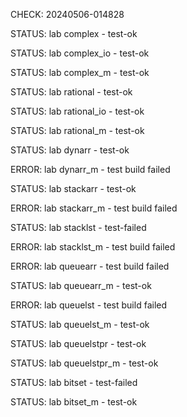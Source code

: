 CHECK: 20240506-014828
STATUS: lab complex - test-ok
STATUS: lab complex_io - test-ok
STATUS: lab complex_m - test-ok
STATUS: lab rational - test-ok
STATUS: lab rational_io - test-ok
STATUS: lab rational_m - test-ok
STATUS: lab dynarr - test-ok
ERROR: lab dynarr_m - test build failed
STATUS: lab stackarr - test-ok
ERROR: lab stackarr_m - test build failed
STATUS: lab stacklst - test-failed
ERROR: lab stacklst_m - test build failed
ERROR: lab queuearr - test build failed
STATUS: lab queuearr_m - test-ok
ERROR: lab queuelst - test build failed
STATUS: lab queuelst_m - test-ok
STATUS: lab queuelstpr - test-ok
STATUS: lab queuelstpr_m - test-ok
STATUS: lab bitset - test-failed
STATUS: lab bitset_m - test-ok
